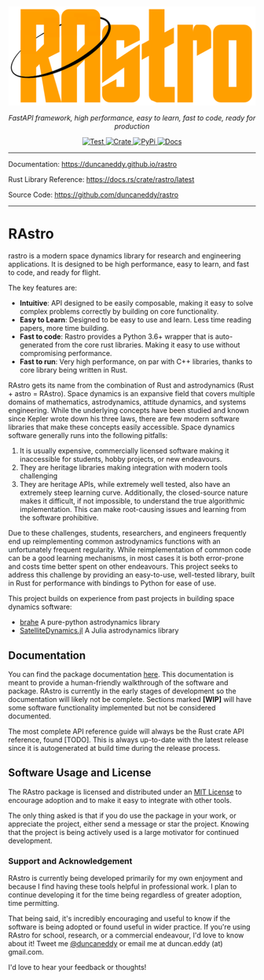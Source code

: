 <p align="center">
  <a href="https://github.com/duncaneddy/rastro/"><img src="https://raw.githubusercontent.com/duncaneddy/rastro/main/docs/en/docs/img/logo-gold.png" alt="RAstro"></a>
</p>
<p align="center">
    <em>FastAPI framework, high performance, easy to learn, fast to code, ready for production</em>
</p>
<p align="center">
<a href="https://github.com/duncaneddy/rastro/actions/workflows/test.yml" target="_blank">
    <img src="https://github.com/duncaneddy/rastro/actions/workflows/test.yml/badge.svg" alt="Test">
</a>
<a href="https://crates.io/crates/rastro" target="_blank">
    <img src="https://img.shields.io/crates/v/rastro.svg" alt="Crate">
</a>
<a href="https://pypi.org/project/rastro" target="_blank">
    <img src="https://img.shields.io/pypi/v/rastro?color=blue" alt="PyPi">
</a>
<a href="https://duncaneddy.github.io/rastro" target="_blank">
    <img src="https://img.shields.io/badge/docs-latest-blue.svg" alt="Docs">
</a>
</p>

----

Documentation: https://duncaneddy.github.io/rastro

Rust Library Reference: https://docs.rs/crate/rastro/latest

Source Code: https://github.com/duncaneddy/rastro

----

# RAstro
rastro is a modern space dynamics library for research and engineering
applications. It is designed to be high performance, easy to learn, and
fast to code, and ready for flight.

The key features are:

- **Intuitive**: API designed to be easily composable, making it easy to 
  solve complex problems correctly by building on core functionality.
- **Easy to Learn**: Designed to be easy to use and learn. Less time reading 
  papers, more time building.
- **Fast to code**: Rastro provides a Python 3.6+ wrapper that is
  auto-generated from the core rust libraries. Making it easy to use without
  compromising performance.
- **Fast to run**: Very high performance, on par with C++ libraries, thanks
  to core library being written in Rust.

RAstro gets its name from the combination of Rust and astrodynamics (Rust + 
astro = RAstro). Space dynamics is an expansive field that covers multiple 
domains of mathematics, astrodynamics, attitude dynamics, and systems 
engineering. While the underlying concepts have been studied and known since 
Kepler wrote down his three laws, there are few modern software 
libraries that make these concepts easily accessible. Space dynamics 
software generally runs into the following pitfalls:

1. It is usually expensive, commercially licensed software making it 
   inaccessible for students, hobby projects, or new endeavours.
2. They are heritage libraries making integration with modern tools challenging
3. They are heritage APIs, while extremely well tested, also have an extremely 
   steep learning curve. Additionally, the closed-source nature makes it 
   difficult, if not impossible, to understand the true algorithmic 
   implementation. This can make root-causing issues and learning from the 
   software prohibitive. 

Due to these challenges, students, researchers, and engineers frequently end up 
reimplementing common astrodynamics functions with an unfortunately frequent 
regularity. While  reimplementation of common code can be a good learning 
mechanisms, in most cases it is both error-prone and costs time better spent 
on other endeavours. This project seeks to address this challenge by 
providing an easy-to-use, well-tested library, built in Rust for 
performance with bindings to Python for ease of use.

This project builds on experience from past projects in building space 
dynamics software:
- [brahe](https://github.com/duncaneddy/brahe) A pure-python astrodynamics 
  library
- [SatelliteDynamics.jl](https://github.com/sisl/SatelliteDynamics.jl) A 
  Julia astrodynamics library

## Documentation

You can find the package documentation [here](https://duncaneddy.github.io/rastro).
This documentation is meant to provide a human-friendly walkthrough of the
software and package. RAstro is currently in the early stages of development so
the documentation will likely not be complete. Sections marked **[WIP]**
will have some software functionality implemented but not be considered
documented.

The most complete API reference guide will always be the Rust crate API 
reference, found [TODO]. This is always up-to-date with the latest release 
since it is autogenerated at build time during the release process.

## Software Usage and License

The RAstro package is licensed and distributed under an [MIT License](https://github.com/duncaneddy/rastro/blob/main/LICENSE) to
encourage adoption and to make it easy to integrate with other tools.

The only thing asked is that if you do use the package in your work, or
appreciate the project, either send a message or star the project. Knowing
that the project is being actively used is a large motivator for continued
development.

### Support and Acknowledgement

RAstro is currently being developed primarily for my own enjoyment and
because I find having these tools helpful in professional work. I plan to
continue developing it for the time being regardless of greater adoption,
time permitting.

That being said, it's incredibly encouraging and useful to know if the
software is being adopted or found useful in wider practice. If you're
using RAstro for school, research, or a commercial endeavour, I'd
love to know about it! Tweet me [@duncaneddy](https://twitter.com/DuncanEddy) or
email me at duncan.eddy (at) gmail.com.

I'd love to hear your feedback or thoughts!